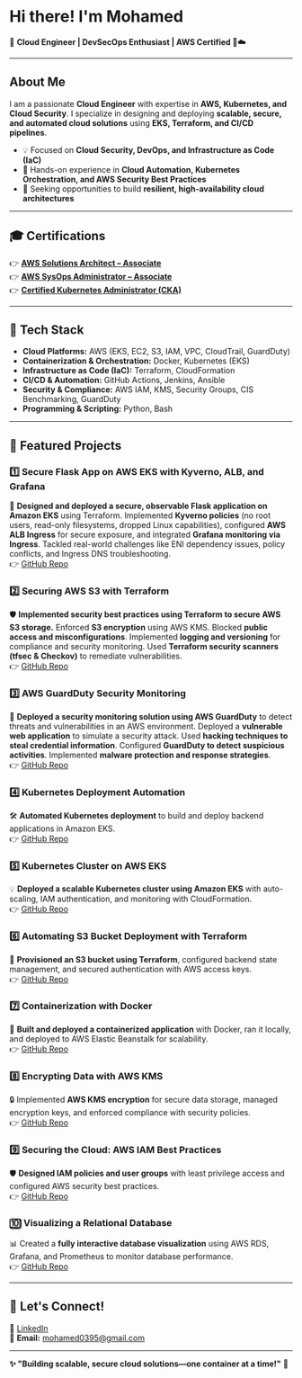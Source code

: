 # Hi there! I'm Mohamed  

🚀 **Cloud Engineer | DevSecOps Enthusiast | AWS Certified 🔐☁️**  

---

## About Me  
I am a passionate **Cloud Engineer** with expertise in **AWS, Kubernetes, and Cloud Security**. I specialize in designing and deploying **scalable, secure, and automated cloud solutions** using **EKS, Terraform, and CI/CD pipelines**.  

- 💡 Focused on **Cloud Security, DevOps, and Infrastructure as Code (IaC)**  
- 🚀 Hands-on experience in **Cloud Automation, Kubernetes Orchestration, and AWS Security Best Practices**  
- 🎯 Seeking opportunities to build **resilient, high-availability cloud architectures**  

---

## 🎓 Certifications  
👉 [**AWS Solutions Architect – Associate**](https://www.credly.com/badges/cd639be7-63a3-40cc-8c35-55e1ff18717b/public_url)  
👉 [**AWS SysOps Administrator – Associate**](https://www.credly.com/badges/11c74b83-3679-4748-b4a0-96bb952c44ad/public_url)  
👉 [**Certified Kubernetes Administrator (CKA)**](https://www.credly.com/badges/760321ff-dd42-4a98-91de-7d306c99d6ed/public_url)  

---

## 🏢 Tech Stack  
- **Cloud Platforms:** AWS (EKS, EC2, S3, IAM, VPC, CloudTrail, GuardDuty)  
- **Containerization & Orchestration:** Docker, Kubernetes (EKS)  
- **Infrastructure as Code (IaC):** Terraform, CloudFormation  
- **CI/CD & Automation:** GitHub Actions, Jenkins, Ansible  
- **Security & Compliance:** AWS IAM, KMS, Security Groups, CIS Benchmarking, GuardDuty  
- **Programming & Scripting:** Python, Bash  

---

## 🚀 Featured Projects  
### **1️⃣ Secure Flask App on AWS EKS with Kyverno, ALB, and Grafana**  
🔐 **Designed and deployed a secure, observable Flask application on Amazon EKS** using Terraform. Implemented **Kyverno policies** (no root users, read-only filesystems, dropped Linux capabilities), configured **AWS ALB Ingress** for secure exposure, and integrated **Grafana monitoring via Ingress**. Tackled real-world challenges like ENI dependency issues, policy conflicts, and Ingress DNS troubleshooting.  
👉 [GitHub Repo](https://github.com/SecureCloudOps/secure-flask-eks)

### **2️⃣ Securing AWS S3 with Terraform**  
🛡️ **Implemented security best practices using Terraform to secure AWS S3 storage.** Enforced **S3 encryption** using AWS KMS. Blocked **public access and misconfigurations**. Implemented **logging and versioning** for compliance and security monitoring. Used **Terraform security scanners (tfsec & Checkov)** to remediate vulnerabilities.  
👉 [GitHub Repo](https://github.com/SecureCloudOps/terraform-security-project)  

### **3️⃣ AWS GuardDuty Security Monitoring**  
🔎 **Deployed a security monitoring solution using AWS GuardDuty** to detect threats and vulnerabilities in an AWS environment. Deployed a **vulnerable web application** to simulate a security attack. Used **hacking techniques to steal credential information**. Configured **GuardDuty to detect suspicious activities**. Implemented **malware protection and response strategies**.  
👉 [GitHub Repo](https://github.com/SecureCloudOps/GuardDuty-Security)  

### **4️⃣ Kubernetes Deployment Automation**  
🛠 **Automated Kubernetes deployment** to build and deploy backend applications in Amazon EKS.  
👉 [GitHub Repo](https://github.com/SecureCloudOps/Kubernetes-Deployment)  

### **5️⃣ Kubernetes Cluster on AWS EKS**  
💡 **Deployed a scalable Kubernetes cluster using Amazon EKS** with auto-scaling, IAM authentication, and monitoring with CloudFormation.  
👉 [GitHub Repo](https://github.com/SecureCloudOps/KubernetesLab)  

### **6️⃣ Automating S3 Bucket Deployment with Terraform**  
🚀 **Provisioned an S3 bucket using Terraform**, configured backend state management, and secured authentication with AWS access keys.  
👉 [GitHub Repo](https://github.com/SecureCloudOps/S3-Automated)  

### **7️⃣ Containerization with Docker**  
🐳 **Built and deployed a containerized application** with Docker, ran it locally, and deployed to AWS Elastic Beanstalk for scalability.  
👉 [GitHub Repo](https://github.com/SecureCloudOps/DockerLab)  

### **8️⃣ Encrypting Data with AWS KMS**  
🔒 Implemented **AWS KMS encryption** for secure data storage, managed encryption keys, and enforced compliance with security policies.  
👉 [GitHub Repo](https://github.com/SecureCloudOps/AWS-KMS)  

### **9️⃣ Securing the Cloud: AWS IAM Best Practices**  
🛡 **Designed IAM policies and user groups** with least privilege access and configured AWS security best practices.  
👉 [GitHub Repo](https://github.com/SecureCloudOps/AWSIAM)  

### **🔟 Visualizing a Relational Database**  
📊 Created a **fully interactive database visualization** using AWS RDS, Grafana, and Prometheus to monitor database performance.  
👉 [GitHub Repo](https://github.com/SecureCloudOps/Database-Visualization)  

---

## 💌 Let's Connect!  
🌟 [LinkedIn](https://www.linkedin.com/in/mohamed-mohamed-81a138a8/)  
📧 **Email:** mohamed0395@gmail.com  

---

**✨ "Building scalable, secure cloud solutions—one container at a time!"** 🚀

